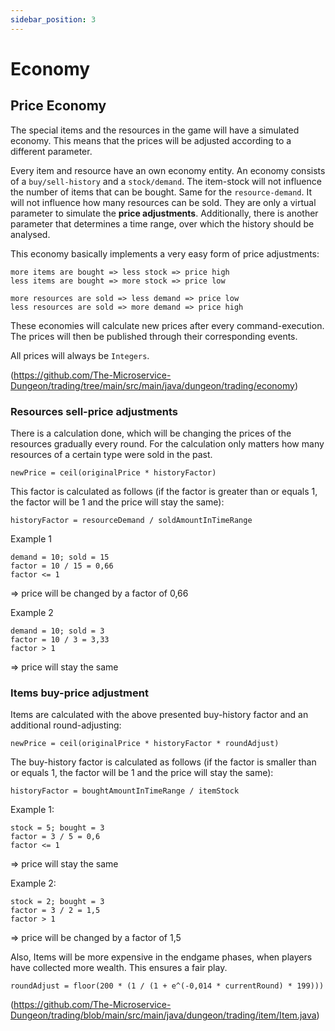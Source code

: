 ```yaml
---
sidebar_position: 3
---
```


# Economy

## Price Economy

The special items and the resources in the game will have a simulated economy. This means that the prices will be adjusted according to a different parameter.

Every item and resource have an own economy entity. An economy consists of a `buy/sell-history` and a `stock/demand`. The item-stock will not influence the number of items that can be bought. Same for the `resource-demand`. It will not influence how many resources can be sold. They are only a virtual parameter to simulate the **price adjustments**. Additionally, there is another parameter that determines a time range, over which the history should be analysed.

This economy basically implements a very easy form of price adjustments:

    more items are bought => less stock => price high
    less items are bought => more stock => price low

    more resources are sold => less demand => price low
    less resources are sold => more demand => price high

These economies will calculate new prices after every command-execution. The prices will then be published through their corresponding events.

All prices will always be `Integers`.

(https://github.com/The-Microservice-Dungeon/trading/tree/main/src/main/java/dungeon/trading/economy)

### Resources sell-price adjustments

There is a calculation done, which will be changing the prices of the resources gradually every round. For the calculation only matters how many resources of a certain type were sold in the past.

    newPrice = ceil(originalPrice * historyFactor)

This factor is calculated as follows (if the factor is greater than or equals 1, the factor will be 1 and the price will stay the same):

    historyFactor = resourceDemand / soldAmountInTimeRange

Example 1

    demand = 10; sold = 15
    factor = 10 / 15 = 0,66
    factor <= 1

=> price will be changed by a factor of 0,66

Example 2

    demand = 10; sold = 3
    factor = 10 / 3 = 3,33
    factor > 1

=> price will stay the same

### Items buy-price adjustment

Items are calculated with the above presented buy-history factor and an additional round-adjusting:

    newPrice = ceil(originalPrice * historyFactor * roundAdjust)

The buy-history factor is calculated as follows (if the factor is smaller than or equals 1, the factor will be 1 and the price will stay the same):

    historyFactor = boughtAmountInTimeRange / itemStock

Example 1:

    stock = 5; bought = 3
    factor = 3 / 5 = 0,6
    factor <= 1

=> price will stay the same

Example 2:

    stock = 2; bought = 3
    factor = 3 / 2 = 1,5
    factor > 1

=> price will be changed by a factor of 1,5

Also, Items will be more expensive in the endgame phases, when players have collected more wealth. This ensures a fair play.

    roundAdjust = floor(200 * (1 / (1 + e^(-0,014 * currentRound) * 199)))

(https://github.com/The-Microservice-Dungeon/trading/blob/main/src/main/java/dungeon/trading/item/Item.java)

